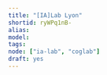 ```yaml
---
title: "[IA]Lab Lyon"
shortid: ryWPq1nB-
alias:
model:
tags:
node: ["ia-lab", "coglab"]
draft: yes
---
```

